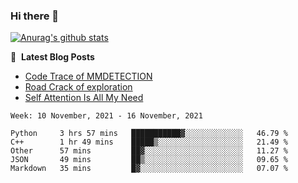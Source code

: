 ### Hi there 👋

<!--
**LRY89757/LRY89757** is a ✨ _special_ ✨ repository because its `README.md` (this file) appears on your GitHub profile.

Here are some ideas to get you started:

- 🔭 I’m currently working on ...
- 🌱 I’m currently learning ...
- 👯 I’m looking to collaborate on ...
- 🤔 I’m looking for help with ...
- 💬 Ask me about ...
- 📫 How to reach me: ...
- 😄 Pronouns: ...
- ⚡ Fun fact: ...
-->
[![Anurag's github stats](https://github-readme-stats.vercel.app/api?username=LRY89757)](https://github.com/anuraghazra/github-readme-stats)

📕 &nbsp;**Latest Blog Posts**
<!-- BLOG-POST-LIST:START -->
- [Code Trace of MMDETECTION](https://lry89757.github.io/2021/10/16/code-trace-of-mmdetection/)
- [Road Crack of exploration](https://lry89757.github.io/2021/10/04/lu-mian-lie-feng-shu-ju-ji-diao-yan/)
- [Self Attention Is All My Need](https://lry89757.github.io/2021/10/13/self-attention-is-all-my-need/)
<!-- - [God Mode in browsers: document.designMode = "on"](https://dev.to/gautamkrishnar/god-mode-in-browsers-document-designmode-on-2pmo) -->
<!-- BLOG-POST-LIST:END -->

 <!--START_SECTION:waka-->
```text
Week: 10 November, 2021 - 16 November, 2021

Python     3 hrs 57 mins   ███████████▓░░░░░░░░░░░░░   46.79 % 
C++        1 hr 49 mins    █████▒░░░░░░░░░░░░░░░░░░░   21.49 % 
Other      57 mins         ██▓░░░░░░░░░░░░░░░░░░░░░░   11.27 % 
JSON       49 mins         ██▒░░░░░░░░░░░░░░░░░░░░░░   09.65 % 
Markdown   35 mins         █▓░░░░░░░░░░░░░░░░░░░░░░░   07.07 % 
```
<!--END_SECTION:waka-->
